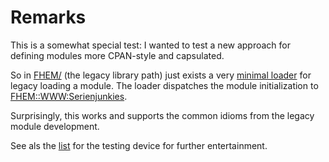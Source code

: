 # Remarks

This is a somewhat special test: I wanted to test a new approach for defining modules more CPAN-style and capsulated.

So in [FHEM/](FHEM/) (the legacy library path) just exists a very [minimal loader](FHEM/98_Serienjunkies.pm) for legacy loading a module. The loader dispatches the module initialization to [FHEM::WWW:Serienjunkies](lib/FHEM/WWW/Serienjunkies.pm).

Surprisingly, this works and supports the common idioms from the legacy module development.

See als the [list](reverse_engineering/device-list.md) for the testing device for further entertainment.